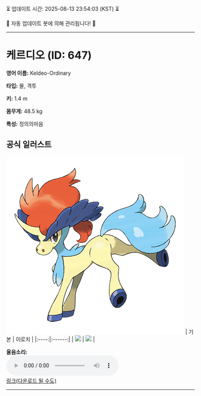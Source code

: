 
⏳ 업데이트 시간: 2025-08-13 23:54:03 (KST) ⏳

🤖 자동 업데이트 봇에 의해 관리됩니다! 🤖

---

# 케르디오 (ID: 647)
**영어 이름:** Keldeo-Ordinary

**타입:** 물, 격투

**키:** 1.4 m

**몸무게:** 48.5 kg

**특성:** 정의의마음

## 공식 일러스트
![](https://raw.githubusercontent.com/PokeAPI/sprites/master/sprites/pokemon/other/official-artwork/647.png)
| 기본 | 이로치 |
|:----:|:------:|
| <img src="https://raw.githubusercontent.com/PokeAPI/sprites/master/sprites/pokemon/647.png" width="200"> | <img src="https://raw.githubusercontent.com/PokeAPI/sprites/master/sprites/pokemon/shiny/647.png" width="200"> |

**울음소리:**<br><audio controls src="https://raw.githubusercontent.com/PokeAPI/cries/main/cries/pokemon/latest/647.ogg"></audio><br> [링크(다운로드 될 수도)](https://raw.githubusercontent.com/PokeAPI/cries/main/cries/pokemon/latest/647.ogg)


---
